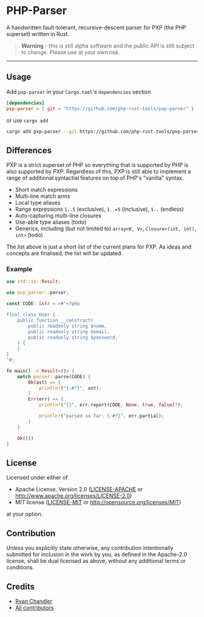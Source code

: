 # PHP-Parser

A handwritten fault-tolerant, recursive-descent parser for PXP (the PHP superset) written in Rust.

> **Warning** - this is still alpha software and the public API is still subject to change. Please use at your own risk.

---

## Usage

Add `pxp-parser` in your `Cargo.toml`'s `dependencies` section

```toml
[dependencies]
pxp-parser = { git = "https://github.com/php-rust-tools/pxp-parser" }
```

or use `cargo add`

```sh
cargo add pxp-parser --git https://github.com/php-rust-tools/pxp-parser
```

## Differences

PXP is a strict superset of PHP so everything that is supported by PHP is also supported by PXP. Regardless of this, PXP is still able to implement a range of additional syntactial features on top of PHP's "vanilla" syntax.

* Short match expressions
* Multi-line match arms
* Local type aliases
* Range expressions `1..5` (exclusive), `1..=5` (inclusive), `1..` (endless)
* Auto-capturing multi-line closures
* Use-able type aliases (todo)
* Generics, including (but not limited to) `array<K, V>`, `Closure<(int, int), int>`  (todo)

The list above is just a short list of the current plans for PXP. As ideas and concepts are finalised, the list will be updated.

### Example

```rust
use std::io::Result;

use pxp_parser::parser;

const CODE: &str = r#"<?php

final class User {
    public function __construct(
        public readonly string $name,
        public readonly string $email,
        public readonly string $password,
    ) {
    }
}
"#;

fn main() -> Result<()> {
    match parser::parse(CODE) {
        Ok(ast) => {
            println!("{:#?}", ast);
        }
        Err(err) => {
            println!("{}", err.report(CODE, None, true, false)?);

            println!("parsed so far: {:#?}", err.partial);
        }
    }

    Ok(())
}
```

## License

Licensed under either of

 * Apache License, Version 2.0
   ([LICENSE-APACHE](LICENSE-APACHE) or http://www.apache.org/licenses/LICENSE-2.0)
 * MIT license
   ([LICENSE-MIT](LICENSE-MIT) or http://opensource.org/licenses/MIT)

at your option.

## Contribution

Unless you explicitly state otherwise, any contribution intentionally submitted
for inclusion in the work by you, as defined in the Apache-2.0 license, shall be
dual licensed as above, without any additional terms or conditions.

## Credits

* [Ryan Chandler](https://github.com/ryangjchandler)
* [All contributors](https://github.com/ryangjchandler/php-parser-rs/graphs/contributors)
